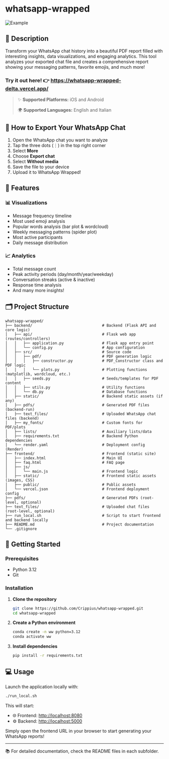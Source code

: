 # whatsapp-wrapped

![Example](https://imgur.com/pVzVEwE.png)

## 📝 Description
Transform your WhatsApp chat history into a beautiful PDF report filled with interesting insights, data visualizations, and engaging analytics. This tool analyzes your exported chat file and creates a comprehensive report showing your messaging patterns, favorite emojis, and much more!

### **Try it out here!** 👉 https://whatsapp-wrapped-delta.vercel.app/

> ✨ **Supported Platforms:** iOS and Android
>
> 🌍 **Supported Languages:** English and Italian

## 📱 How to Export Your WhatsApp Chat
1. Open the WhatsApp chat you want to analyze
2. Tap the three dots (⋮) in the top right corner
3. Select **More**
4. Choose **Export chat**
5. Select **Without media**
6. Save the file to your device
7. Upload it to WhatsApp Wrapped!

## 🎨 Features

### 📊 Visualizations
- Message frequency timeline
- Most used emoji analysis
- Popular words analysis (bar plot & wordcloud)
- Weekly messaging patterns (spider plot)
- Most active participants
- Daily message distribution

### 📈 Analytics
- Total message count
- Peak activity periods (day/month/year/weekday)
- Conversation streaks (active & inactive)
- Response time analysis
- And many more insights!


## 🗂️ Project Structure

```
whatsapp-wrapped/
├── backend/                               # Backend (Flask API and core logic)
│   ├── api/                               # Flask web app (routes/controllers)
│   │   ├── application.py                 # Flask app entry point
│   │   └── config.py                      # App configuration
│   ├── src/                               # Source code
│   │   ├── pdf/                           # PDF generation logic
│   │   │   ├── constructor.py             # PDF_Constructor class and PDF logic
│   │   │   └── plots.py                   # Plotting functions (matplotlib, wordcloud, etc.)
│   │   ├── seeds.py                       # Seeds/templates for PDF content
│   │   ├── utils.py                       # Utility functions
│   │   └── db.py                          # Database functions
│   ├── static/                            # Backend static assets (if any)
│   ├── pdfs/                              # Generated PDF files (backend-run)
│   ├── text_files/                        # Uploaded WhatsApp chat files (backend)
│   ├── my_fonts/                          # Custom fonts for PDF/plots
│   ├── lists/                             # Auxiliary lists/data
│   ├── requirements.txt                   # Backend Python dependencies
│   └── render.yaml                        # Deployment config (Render)
├── frontend/                              # Frontend (static site)
│   ├── index.html                         # Main UI
│   ├── faq.html                           # FAQ page
│   ├── js/
│   │   └── main.js                        # Frontend logic
│   ├── static/                            # Frontend static assets (images, CSS)
│   ├── public/                            # Public assets
│   └── vercel.json                        # Frontend deployment config
├── pdfs/                                  # Generated PDFs (root-level, optional)
├── text_files/                            # Uploaded chat files (root-level, optional)
├── run_local.sh                           # Script to start frontend and backend locally
├── README.md                              # Project documentation
└── .gitignore
```

## 🚀 Getting Started

### Prerequisites
- Python 3.12
- Git

### Installation

1. **Clone the repository**
   ```bash
   git clone https://github.com/Crippius/whatsapp-wrapped.git
   cd whatsapp-wrapped
   ```

2. **Create a Python environment**
   ```bash
   conda create -n ww python=3.12
   conda activate ww
   ```

3. **Install dependencies**
   ```bash
   pip install -r requirements.txt
   ```

## 💻 Usage

Launch the application locally with:
```bash
./run_local.sh
```

This will start:
- 🌐 Frontend: [http://localhost:8080](http://localhost:8080)
- ⚙️ Backend: [http://localhost:5000](http://localhost:5000)

Simply open the frontend URL in your browser to start generating your WhatsApp reports!

---

📚 For detailed documentation, check the README files in each subfolder.
